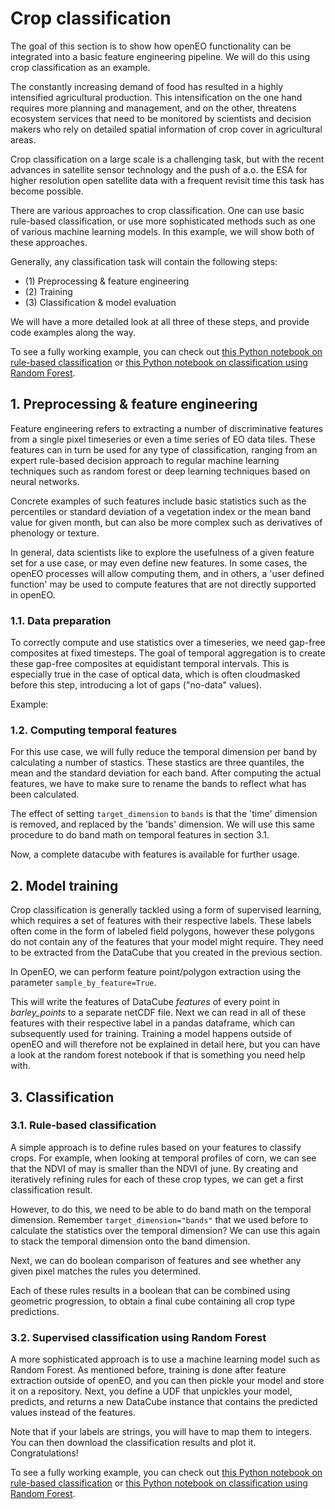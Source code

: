 # Crop classification

The goal of this section is to show how openEO functionality can be integrated into a basic feature engineering pipeline. We will do this using crop classification as an example.

The constantly increasing demand of food has resulted in a highly intensified agricultural production. This intensification on the one hand requires more planning and management, and on the other, threatens ecosystem services that need to be monitored by scientists and decision makers who rely on detailed spatial information of crop cover in agricultural areas. 

Crop classification on a large scale is a challenging task, but with the recent advances in satellite sensor technology and the push of a.o. the ESA for higher resolution open satellite data with a frequent revisit time this task has become possible.

There are various approaches to crop classification. One can use basic rule-based classification, or use more sophisticated methods such as one of various machine learning models. In this example, we will show both of these approaches.

Generally, any classification task will contain the following steps:
* (1) Preprocessing & feature engineering
* (2) Training
* (3) Classification & model evaluation

We will have a more detailed look at all three of these steps, and provide code examples along the way.

To see a fully working example, you can check out [this Python notebook on rule-based classification](https://github.com/openEOPlatform/SRR2_notebooks/blob/main/UC3%20-%20Crop%20type%20feature%20engineering%20(rule-based).ipynb) or [this Python notebook on classification using Random Forest](https://github.com/openEOPlatform/SRR2_notebooks/blob/main/UC3%20-%20Crop%20type%20feature%20engineering%20using%20random%20forest.ipynb).


## 1. Preprocessing & feature engineering
Feature engineering refers to extracting a number of discriminative features from a single pixel timeseries or even a time series of EO data tiles. These features can in turn be used for any type of classification, ranging from an expert rule-based decision approach to regular machine learning techniques such as random forest or deep learning techniques based on neural networks.

Concrete examples of such features include basic statistics such as the percentiles or standard deviation of a vegetation index or the mean band value for given month, but can also be more complex such as derivatives of phenology or texture.

In general, data scientists like to explore the usefulness of a given feature set for a use case, or may even define new features. In some cases, the openEO processes will allow computing them, and in others, a 'user defined function' may be used to compute features that are not directly supported in openEO.
 
### 1.1. Data preparation

To correctly compute and use statistics over a timeseries, we need gap-free composites at fixed timesteps. The goal of temporal aggregation is to create these gap-free composites at equidistant temporal intervals. This is especially true in the case of optical data, which is often cloudmasked before this step, introducing a lot of gaps ("no-data" values).

Example:

<CodeSwitcher>
<template v-slot:py>

```python
# Create monthly composite
composite = sentinel2_cube.aggregate_temporal_period(
    period = "month",
    reducer = "mean"
)
# Fill gaps with linear interpolation
interpolated = composite.apply_dimension(
    dimension = "t",
    process = "array_interpolate_linear"
)
```

</template>

<template v-slot:js>

```js
// Create monthly composite
var mean = function(data) {
    return this.mean(data)
};
var composite = builder.aggregate_temporal_period(sentinel2_cube, "month", mean));
// Fill gaps with linear interpolation
var interpolated = builder.apply_dimension(composite, "array_interpolate_linear", "t");
```

</template>
</CodeSwitcher>

### 1.2. Computing temporal features

For this use case, we will fully reduce the temporal dimension per band by calculating a number of stastics. These stastics are three quantiles, the mean and the standard deviation for each band. After computing the actual features, we have to make sure to rename the bands to reflect what has been calculated.

The effect of setting `target_dimension` to `bands` is that the 'time' dimension is removed, and replaced by the 'bands' dimension. We will use this same procedure to do band math on temporal features in section 3.1.

<CodeSwitcher>
<template v-slot:py>

 ```python
from openeo.processes import ProcessBuilder, array_concat

def compute_features(input_timeseries: ProcessBuilder):
    return array_concat(
        input_timeseries.quantiles(probabilities=[0.1, 0.5, 0.9]),
        [input_timeseries.mean(), input_timeseries.sd()],
    )

features = interpolated.apply_dimension(
    dimension='t',
    process=compute_features,
    target_dimension='bands',
)

new_band_names = [
    band + "_" + stat
    for band in interpolated.metadata.band_names
    for stat in ["p10", "p50", "p90", "mean", "sd"]
]
features = features.rename_labels('bands', new_band_names)
```

</template>

<template v-slot:js>

```js
// Create monthly composite
var computeFeatures = function(data) {
    return this.array_concat([
        this.quantiles(data, [0.1, 0.5, 0.9]),
        [this.mean(data),  this.sd(data)]
    ]);
};
var features = builder.apply_dimension(interpolated, computeFeatures, 't', 'bands');

var collectionBands = ['B1', 'B2', ...]; // Fill this with the bands you've available in the data cube
var stats = ["p10", "p50", "p90", "mean", "sd"];
var newBandNames = [];
for(let band of collectionBands) {
    for(let stat of stats) {
        newBandNames.push(band + "_" + stat);
    }
}
features = features.rename_labels(features, 'bands', newBandNames);
```

</template>
</CodeSwitcher>

Now, a complete datacube with features is available for further usage.

## 2. Model training
Crop classification is generally tackled using a form of supervised learning, which requires a set of features with their respective labels. These labels often come in the form of labeled field polygons, however these polygons do not contain any of the features that your model might require. They need to be extracted from the DataCube that you created in the previous section.

In OpenEO, we can perform feature point/polygon extraction using the parameter `sample_by_feature=True`.

<CodeSwitcher>
<template v-slot:py>

 ```python
 job = features.filter_spatial(barley_points).execute_batch(
         title="Point feature extraction",
         description="Feature extraction for p10,p50,p90,sd and tsteps",
         out_format="netCDF",
         sample_by_feature=True,
         job_options=job_options)
 results = job.get_results()
 results.download_files("./data/barley_features")
 ```

</template>
</CodeSwitcher>

This will write the features of DataCube *features* of every point in *barley_points* to a separate netCDF file. Next we can read in all of these features with their respective label in a pandas dataframe, which can subsequently used for training. Training a model happens outside of openEO and will therefore not be explained in detail here,
but you can have a look at the random forest notebook if that is something you need help with.

## 3. Classification
### 3.1. Rule-based classification
A simple approach is to define rules based on your features to classify crops. For example, when looking at temporal profiles of corn, we can see that the NDVI of may is smaller than the NDVI of june. By creating and iteratively refining rules for each of these crop types, we can get a first classification result.

However, to do this, we need to be able to do band math on the temporal dimension. Remember `target_dimension="bands"` that we used before to calculate the statistics over the temporal dimension? We can use this again to stack the temporal dimension onto the band dimension.

<CodeSwitcher>
<template v-slot:py>

 ```python
all_bands = features.apply_dimension(dimension='t', target_dimension='bands', process=lambda x: x*1)
bandnames = [band + "_" + stat for band in all_bands.metadata.band_names for stat in ["jan","feb","mar","apr","may","jun","jul","aug","sep","oct","nov","dec"]]
all_bands = all_bands.rename_labels('bands', target=bandnames) 
 ```

</template>
</CodeSwitcher>

Next, we can do boolean comparison of features and see whether any given pixel matches the rules you determined.

<CodeSwitcher>
<template v-slot:py>

 ```python
ndvi_may = all_bands.band("NDVI_may")
ndvi_jun = all_bands.band("NDVI_jun")
ndvi_jul = all_bands.band("NDVI_jul")
ndvi_aug = all_bands.band("NDVI_aug")

corn = (ndvi_may < ndvi_jun)
barley = (ndvi_apr < ndvi_may) + (ndvi_jun > ndvi_jul) == 2
...
 ```

</template>
</CodeSwitcher>

Each of these rules results in a boolean that can be combined using geometric progression, to obtain a final cube containing all crop type predictions.

### 3.2. Supervised classification using Random Forest 
A more sophisticated approach is to use a machine learning model such as Random Forest. As mentioned before, training is done after feature extraction outside of openEO, and you can then pickle your model and store it on a repository.
Next, you define a UDF that unpickles your model, predicts, and returns a new DataCube instance that contains the predicted values instead of the features.

<CodeSwitcher>
<template v-slot:py>

 ```python
udf_rf = """
from openeo_udf.api.datacube import DataCube
import pickle
import urllib.request
import xarray
from openeo.udf.xarraydatacube import XarrayDataCube

def apply_datacube(cube: XarrayDataCube, context: dict) -> XarrayDataCube:
    array = cube.get_array()
    stacked_array = array.stack(pixel=("x","y"))
    stacked_array = stacked_array.transpose()
    clf = pickle.load(urllib.request.urlopen("https://artifactory.vgt.vito.be:443/auxdata-public/openeo/rf_model.pkl"))
    pred_array = clf.predict(stacked_array)
    return DataCube(xarray.DataArray(pred_array.reshape(1,*array.shape[1:]), dims=["bands","y","x"]))
"""

clf_results = features.apply_dimension(code=udf_rf, runtime="Python", dimension="bands").rename_labels("bands",["pixel"])
 ```

</template>
</CodeSwitcher>

Note that if your labels are strings, you will have to map them to integers.
You can then download the classification results and plot it. Congratulations!

To see a fully working example, you can check out [this Python notebook on rule-based classification](https://github.com/openEOPlatform/SRR2_notebooks/blob/main/UC3%20-%20Crop%20type%20feature%20engineering%20(rule-based).ipynb) or [this Python notebook on classification using Random Forest](https://github.com/openEOPlatform/SRR2_notebooks/blob/main/UC3%20-%20Crop%20type%20feature%20engineering%20using%20random%20forest.ipynb).
